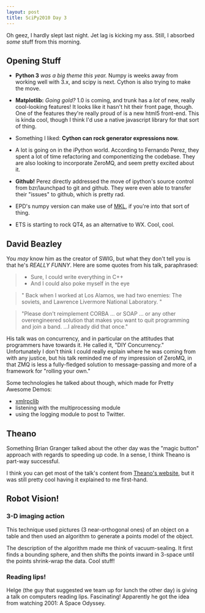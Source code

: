```yaml
---
layout: post
title: SciPy2010 Day 3
---
```


Oh geez, I hardly slept last night. Jet lag is kicking my ass. Still, I absorbed *some* stuff from this morning.

## Opening Stuff

* **Python 3** *was a big theme this year.* Numpy is weeks away from working well with 3.x, and scipy is next. Cython is also trying to make the move.

* **Matplotlib:** *Going gold?* 1.0 is coming, and trunk has a *lot* of new, really cool-looking features! It looks like it hasn't hit their front page, though. One of the features they're really proud of is a new html5 front-end. This is kinda cool, though I think I'd use a native javascript library for that sort of thing.

* Something I liked: **Cython can rock generator expressions now.**

* A lot is going on in the iPython world. According to Fernando Perez, they spent a lot of time refactoring and componentizing the codebase. They are also looking to incorporate ZeroMQ, and seem pretty excited about it.

* **Github!** Perez directly addressed the move of ipython's source control from bzr/launchpad to git and github. They were even able to transfer their "issues" to github, which is pretty rad.

* EPD's numpy version can make use of [MKL](http://en.wikipedia.org/wiki/Math_Kernel_Library), if you're into that sort of thing.

* ETS is starting to rock QT4, as an alternative to WX. Cool, cool.

## David Beazley

You *may* know him as the creator of SWIG, but what they don't tell you is that he's *REALLY FUNNY*. Here are some quotes from his talk, paraphrased:

> * Sure, I could write everything in C++
> * And I could also poke myself in the eye

>  " Back when I worked at Los Alamos, we had two enemies: The soviets, and Lawrence Livermore National Laboratory. "

> "Please don't reimplement CORBA ... or SOAP ... or any other overengineered solution that makes you want to quit programming and join a band. ...I already did that once."

His talk was on concurrency, and in particular on the attitudes that programmers have towards it. He called it, "DIY Concurrency." Unfortunately I don't think I could really explain where he was coming from with any justice, but his talk reminded me of my impression of ZeroMQ, in that ZMQ is less a fully-fledged solution to message-passing and more of a framework for "rolling your own."

Some technologies he talked about though, which made for Pretty Awesome Demos:

* [xmlrpclib](http://docs.python.org/library/xmlrpclib.html)
* listening with the multiprocessing module
* using the logging module to post to Twitter.

## Theano

Something Brian Granger talked about the other day was the "magic button" approach with regards to speeding up code. In a sense, I think Theano is part-way successful.

I think you can get most of the talk's content from [Theano's website](http://www.deeplearning.net/software/theano/), but it was still pretty cool having it explained to me first-hand.

## Robot Vision!

### 3-D imaging action

This technique used pictures (3 near-orthogonal ones) of an object on a table and then used an algorithm to generate a points model of the object.

The description of the algorithm made me think of vacuum-sealing. It first finds a bounding sphere, and then shifts the points inward in 3-space until the points shrink-wrap the data. Cool stuff!

### Reading lips!

Helge (the guy that suggested we team up for lunch the other day) is giving a talk on computers reading lips. Fascinating! Apparently he got the idea from watching 2001: A Space Odyssey.


